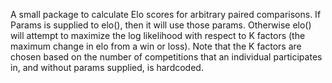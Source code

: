 A small package to calculate Elo scores for arbitrary paired comparisons. If Params is supplied to elo(), then it will use those params. Otherwise elo() will attempt to maximize the log likelihood with respect to K factors (the maximum change in elo from a win or loss). Note that the K factors are chosen based on the number of competitions that an individual participates in, and without params supplied, is hardcoded. 
